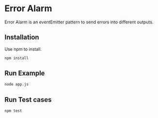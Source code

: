# Error Alarm

Error Alarm is an eventEmitter pattern to send errors into different outputs.

## Installation

Use npm to install.

```bash
npm install
```

## Run Example
```bash
node app.js

```

## Run Test cases
```bash
npm test
```